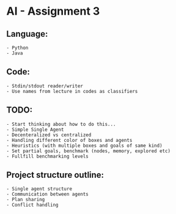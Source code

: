 # AI - Assignment 3 

## Language: 
    - Python
    - Java

## Code:
    - Stdin/stdout reader/writer
    - Use names from lecture in codes as classifiers

## TODO:
    - Start thinking about how to do this...
    - Simple Single Agent
    - Decenteralized vs centralized
    - Handling different color of boxes and agents
    - Heuristics (with multiple boxes and goals of same kind)
    - Set partial goals, benchmark (nodes, memory, explored etc)
    - Fullfill benchmarking levels

## Project structure outline:
    - Single agent structure
    - Communication between agents 
    - Plan sharing
    - Conflict handling
